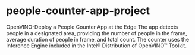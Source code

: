 # people-counter-app-project
OpenVINO-Deploy a People Counter App at the Edge
The app detects people in a designated area, providing the number of people in the frame, 
average duration of people in frame, and total count.
The counter uses the Inference Engine included in the Intel® Distribution of OpenVINO™ Toolkit.
